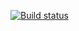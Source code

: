 [![Build status](https://ci.appveyor.com/api/projects/status/bdjfe6t8xtullhr6?svg=true)](https://ci.appveyor.com/project/Vasse87/aqa-ci)